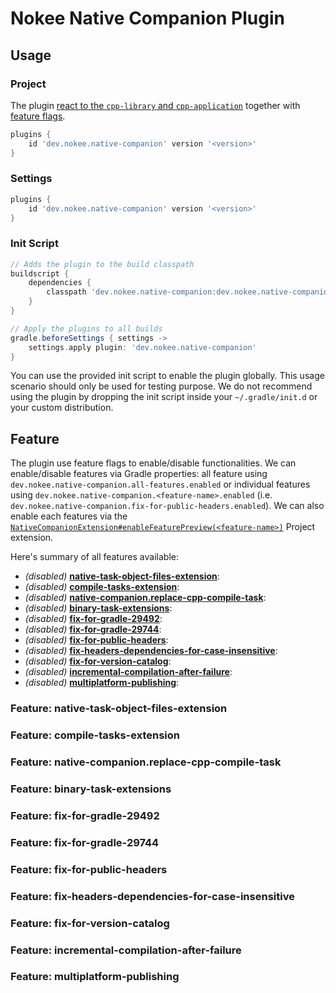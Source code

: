 # Nokee Native Companion Plugin

## Usage

### Project

The plugin [react to the `cpp-library` and `cpp-application`](link-to-section) together with [feature flags](link-to-section).

```groovy
plugins {
	id 'dev.nokee.native-companion' version '<version>'
}
```

### Settings

```groovy
plugins {
	id 'dev.nokee.native-companion' version '<version>'
}
```

### Init Script

```groovy
// Adds the plugin to the build classpath
buildscript {
	dependencies {
		classpath 'dev.nokee.native-companion:dev.nokee.native-companion.gradle.plugin:<version>'
	}
}

// Apply the plugins to all builds
gradle.beforeSettings { settings ->
	settings.apply plugin: 'dev.nokee.native-companion'
}
```

You can use the provided init script to enable the plugin globally.
This usage scenario should only be used for testing purpose.
We do not recommend using the plugin by dropping the init script inside your `~/.gradle/init.d` or your custom distribution.

## Feature

The plugin use feature flags to enable/disable functionalities.
We can enable/disable features via Gradle properties: all feature using `dev.nokee.native-companion.all-features.enabled` or individual features using `dev.nokee.native-companion.<feature-name>.enabled` (i.e. `dev.nokee.native-companion.fix-for-public-headers.enabled`).
We can also enable each features via the [`NativeCompanionExtension#enableFeaturePreview(<feature-name>)`](#TODO) Project extension.

Here's summary of all features available:

- _(disabled)_ [**native-task-object-files-extension**](#feature-native-task-object-files-extension):
- _(disabled)_ [**compile-tasks-extension**](#feature-compile-tasks-extension):
- _(disabled)_ [**native-companion.replace-cpp-compile-task**](#feature-native-companion.replace-cpp-compile-task):
- _(disabled)_ [**binary-task-extensions**](#feature-binary-task-extensions):
- _(disabled)_ [**fix-for-gradle-29492**](#feature-fix-for-gradle-29492):
- _(disabled)_ [**fix-for-gradle-29744**](#feature-fix-for-gradle-29744):
- _(disabled)_ [**fix-for-public-headers**](#feature-fix-for-public-headers):
- _(disabled)_ [**fix-headers-dependencies-for-case-insensitive**](#feature-fix-headers-dependencies-for-case-insensitive):
- _(disabled)_ [**fix-for-version-catalog**](#feature-fix-for-version-catalog):
- _(disabled)_ [**incremental-compilation-after-failure**](#feature-incremental-compilation-after-failure):
- _(disabled)_ [**multiplatform-publishing**](#feature-multiplatform-publishing):

### Feature: native-task-object-files-extension

### Feature: compile-tasks-extension

### Feature: native-companion.replace-cpp-compile-task

### Feature: binary-task-extensions

### Feature: fix-for-gradle-29492

### Feature: fix-for-gradle-29744

### Feature: fix-for-public-headers

### Feature: fix-headers-dependencies-for-case-insensitive

### Feature: fix-for-version-catalog

### Feature: incremental-compilation-after-failure

### Feature: multiplatform-publishing
